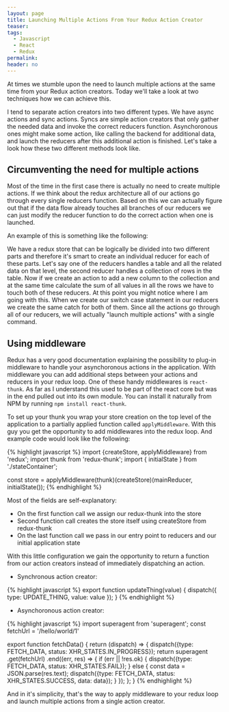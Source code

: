 ```yaml
---
layout: page
title: Launching Multiple Actions From Your Redux Action Creator
teaser:
tags:
  - Javascript
  - React
  - Redux
permalink:
header: no
---
```


At times we stumble upon the need to launch multiple actions at the same time from your Redux action creators. Today we'll take a look at two techniques how we can achieve this.

I tend to separate action creators into two different types. We have async actions and sync actions. Syncs are simple action creators that only gather the needed data and invoke the correct reducers function. Asynchoronous ones might make some action, like calling the backend for additional data, and launch the reducers after this additional action is finished. Let's take a look how these two different methods look like.

## Circumventing the need for multiple actions

Most of the time in the first case there is actually no need to create multiple actions. If we think about the redux architecture all of our actions go through every single reducers function. Based on this we can actually figure out that if the data flow already touches all branches of our reducers we can just modify the reducer function to do the correct action when one is launched.

An example of this is something like the following:

We have a redux store that can be logically be divided into two different parts and therefore it's smart to create an individual reducer for each of these parts. Let's say one of the reducers handles a table and all the related data on that level, the second reducer handles a collection of rows in the table. Now if we create an action to add a new column to the collection and at the same time calculate the sum of all values in all the rows we have to touch both of these reducers. At this point you might notice where I am going with this. When we create our switch case statement in our reducers we create the same catch for both of them. Since all the actions go through all of our reducers, we will actually "launch multiple actions" with a single command.

## Using middleware

Redux has a very good documentation explaining the possibility to plug-in middleware to handle your asynchoronous actions in the application. With middleware you can add additional steps between your actions and reducers in your redux loop. One of these handy middlewares is ```react-thunk```. As far as I understand this used to be part of the react core but was in the end pulled out into its own module. You can install it naturally from NPM by running ```npm install react-thunk```.

To set up your thunk you wrap your store creation on the top level of the application to a partially applied function called ```applyMiddleware```. With this guy you get the opportunity to add middlewares into the redux loop. And example code would look like the following:

{% highlight javascript %}
import {createStore, applyMiddleware} from 'redux';
import thunk from 'redux-thunk';
import { initialState } from './stateContainer';

const store = applyMiddleware(thunk)(createStore)(mainReducer, initialState());
{% endhighlight %}

Most of the fields are self-explanatory:
* On the first function call we assign our redux-thunk into the store
* Second function call creates the store itself using createStore from redux-thunk
* On the last function call we pass in our entry point to reducers and our initial application state

With this little configuration we gain the opportunity to return a function from our action creators instead of immediately dispatching an action.

* Synchronous action creator:

{% highlight javascript %}
export function updateThing(value) {
  dispatch({
    type: UPDATE_THING,
    value: value
  });
}
{% endhighlight %}

* Asynchoronous action creator:

{% highlight javascript %}
import superagent from 'superagent';
const fetchUrl = '/hello/world/1'

export function fetchData() {
  return (dispatch) => {
    dispatch({type: FETCH_DATA, status: XHR_STATES.IN_PROGRESS});
    return superagent
      .get(fetchUrl)
      .end((err, res) => {
        if (err || !res.ok) {
          dispatch({type: FETCH_DATA, status: XHR_STATES.FAIL});
        } else {
          const data = JSON.parse(res.text);
          dispatch({type: FETCH_DATA, status: XHR_STATES.SUCCESS, data: data});
        }
      });
  };
}
{% endhighlight %}

And in it's simplicity, that's the way to apply middleware to your redux loop and launch multiple actions from a single action creator.
